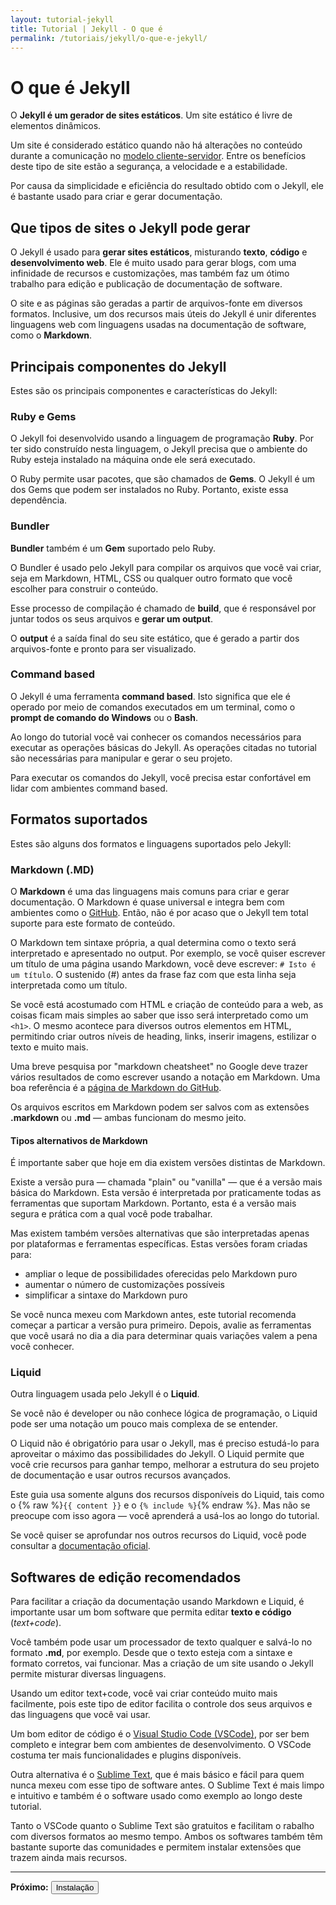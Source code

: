 ```yaml
---
layout: tutorial-jekyll
title: Tutorial | Jekyll - O que é
permalink: /tutoriais/jekyll/o-que-e-jekyll/
---
```


# O que é Jekyll

O **Jekyll é um gerador de sites estáticos**. Um site estático é livre de elementos dinâmicos.

Um site é considerado estático quando não há alterações no conteúdo durante a comunicação no [modelo cliente-servidor](https://pt.wikipedia.org/wiki/Modelo_cliente%E2%80%93servidor). Entre os benefícios deste tipo de site estão a segurança, a velocidade e a estabilidade.

Por causa da simplicidade e eficiência do resultado obtido com o Jekyll, ele é bastante usado para criar e gerar documentação.

## Que tipos de sites o Jekyll pode gerar

O Jekyll é usado para **gerar sites estáticos**, misturando **texto**, **código** e **desenvolvimento web**. Ele é muito usado para gerar blogs, com uma infinidade de recursos e customizações, mas também faz um ótimo trabalho para edição e publicação de documentação de software.

O site e as páginas são geradas a partir de arquivos-fonte em diversos formatos. Inclusive, um dos recursos mais úteis do Jekyll é unir diferentes linguagens web com linguagens usadas na documentação de software, como o **Markdown**.

## Principais componentes do Jekyll

Estes são os principais componentes e características do Jekyll:

### Ruby e Gems

O Jekyll foi desenvolvido usando a linguagem de programação **Ruby**. Por ter sido construído nesta linguagem, o Jekyll precisa que o ambiente do Ruby esteja instalado na máquina onde ele será executado.

O Ruby permite usar pacotes, que são chamados de **Gems**. O Jekyll é um dos Gems que podem ser instalados no Ruby. Portanto, existe essa dependência.

### Bundler

**Bundler** também é um **Gem** suportado pelo Ruby.

O Bundler é usado pelo Jekyll para compilar os arquivos que você vai criar, seja em Markdown, HTML, CSS ou qualquer outro formato que você escolher para construir o conteúdo.

Esse processo de compilação é chamado de **build**, que é responsável por juntar todos os seus arquivos e **gerar um output**.

O **output** é a saída final do seu site estático, que é gerado a partir dos arquivos-fonte e pronto para ser visualizado.

### Command based

O Jekyll é uma ferramenta **command based**. Isto significa que ele é operado por meio de comandos executados em um terminal, como o **prompt de comando do Windows** ou o **Bash**.

Ao longo do tutorial você vai conhecer os comandos necessários para executar as operações básicas do Jekyll. As operações citadas no tutorial são necessárias para manipular e gerar o seu projeto.

Para executar os comandos do Jekyll, você precisa estar confortável em lidar com ambientes command based.

## Formatos suportados

Estes são alguns dos formatos e linguagens suportados pelo Jekyll:

### Markdown (.MD)

O **Markdown** é uma das linguagens mais comuns para criar e gerar documentação. O Markdown é quase universal e integra bem com ambientes como o [GitHub](https://github.com/). Então, não é por acaso que o Jekyll tem total suporte para este formato de conteúdo.

O Markdown tem sintaxe própria, a qual determina como o texto será interpretado e apresentado no output. Por exemplo, se você quiser escrever um título de uma página usando Markdown, você deve escrever: `# Isto é um título`. O sustenido (#) antes da frase faz com que esta linha seja interpretada como um título.

Se você está acostumado com HTML e criação de conteúdo para a web, as coisas ficam mais simples ao saber que isso será interpretado como um `<h1>`. O mesmo acontece para diversos outros elementos em HTML, permitindo criar outros níveis de heading, links, inserir imagens, estilizar o texto e muito mais.

Uma breve pesquisa por "markdown cheatsheet" no Google deve trazer vários resultados de como escrever usando a notação em Markdown. Uma boa referência é a [página de Markdown do GitHub](https://github.com/adam-p/markdown-here/wiki/Markdown-Cheatsheet).

Os arquivos escritos em Markdown podem ser salvos com as extensões **.markdown** ou **.md** — ambas funcionam do mesmo jeito.

#### Tipos alternativos de Markdown

É importante saber que hoje em dia existem versões distintas de Markdown.

Existe a versão pura — chamada "plain" ou "vanilla" — que é a versão mais básica do Markdown. Esta versão é interpretada por praticamente todas as ferramentas que suportam Markdown. Portanto, esta é a versão mais segura e prática com a qual você pode trabalhar.

Mas existem também versões alternativas que são interpretadas apenas por plataformas e ferramentas específicas. Estas versões foram criadas para:

* ampliar o leque de possibilidades oferecidas pelo Markdown puro
* aumentar o número de customizações possíveis
* simplificar a sintaxe do Markdown puro

Se você nunca mexeu com Markdown antes, este tutorial recomenda começar a particar a versão pura primeiro. Depois, avalie as ferramentas que você usará no dia a dia para determinar quais variações valem a pena você conhecer.

### Liquid

Outra linguagem usada pelo Jekyll é o **Liquid**.

Se você não é developer ou não conhece lógica de programação, o Liquid pode ser uma notação um pouco mais complexa de se entender.

O Liquid não é obrigatório para usar o Jekyll, mas é preciso estudá-lo para aproveitar o máximo das possibilidades do Jekyll. O Liquid permite que você crie recursos para ganhar tempo, melhorar a estrutura do seu projeto de documentação e usar outros recursos avançados.

Este guia usa somente alguns dos recursos disponíveis do Liquid, tais como o {% raw %}`{{ content }}` e o `{% include %}`{% endraw %}. Mas não se preocupe com isso agora — você aprenderá a usá-los ao longo do tutorial.

Se você quiser se aprofundar nos outros recursos do Liquid, você pode consultar a [documentação oficial](https://shopify.github.io/liquid/).

## Softwares de edição recomendados

Para facilitar a criação da documentação usando Markdown e Liquid, é importante usar um bom software que permita editar **texto e código** (*text+code*).

Você também pode usar um processador de texto qualquer e salvá-lo no formato **.md**, por exemplo. Desde que o texto esteja com a sintaxe e formato corretos, vai funcionar. Mas a criação de um site usando o Jekyll permite misturar diversas linguagens.

Usando um editor text+code, você vai criar conteúdo muito mais facilmente, pois este tipo de editor facilita o controle dos seus arquivos e das linguagens que você vai usar.

Um bom editor de código é o [Visual Studio Code (VSCode)](https://code.visualstudio.com/), por ser bem completo e integrar bem com ambientes de desenvolvimento. O VSCode costuma ter mais funcionalidades e plugins disponíveis.

Outra alternativa é o [Sublime Text](https://www.sublimetext.com/), que é mais básico e fácil para quem nunca mexeu com esse tipo de software antes. O Sublime Text é mais limpo e intuitivo e também é o software usado como exemplo ao longo deste tutorial.

Tanto o VSCode quanto o Sublime Text são gratuitos e facilitam o rabalho com diversos formatos ao mesmo tempo. Ambos os softwares também têm bastante suporte das comunidades e permitem instalar extensões que trazem ainda mais recursos.

---

<p class="proxima-unidade"><b>Próximo:</b> <a href="/tutoriais/jekyll/instalacao/"><button type="button" class="btn btn-dark">Instalação</button></a></p>
